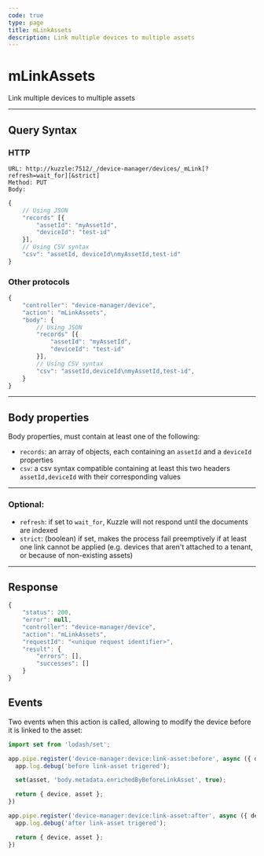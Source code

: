 ```yaml
---
code: true
type: page
title: mLinkAssets
description: Link multiple devices to multiple assets
---
```


# mLinkAssets

Link multiple devices to multiple assets

---

## Query Syntax

### HTTP

``` http
URL: http://kuzzle:7512/_/device-manager/devices/_mLink[?refresh=wait_for][&strict]
Method: PUT
Body:
```

``` js
{
    // Using JSON
    "records" [{
        "assetId": "myAssetId",
        "deviceId": "test-id"
    }],
    // Using CSV syntax
    "csv": "assetId, deviceId\nmyAssetId,test-id"
}
```

### Other protocols

``` js
{
    "controller": "device-manager/device",
    "action": "mLinkAssets",
    "body": {
        // Using JSON
        "records" [{
            "assetId": "myAssetId",
            "deviceId": "test-id"
        }],
        // Using CSV syntax
        "csv": "assetId,deviceId\nmyAssetId,test-id",
    }
}
```

---

## Body properties

Body properties, must contain at least one of the following:

- `records`: an array of objects, each containing an `assetId` and a `deviceId` properties
- `csv`: a csv syntax compatible containing at least this two headers `assetId,deviceId` with their corresponding values

---

### Optional:

* `refresh`: if set to `wait_for`, Kuzzle will not respond until the documents are indexed
* `strict`: (boolean) if set, makes the process fail preemptively if at least one link cannot be applied (e.g. devices that aren't attached to a tenant, or because of non-existing assets)

---

## Response

``` js
{
    "status": 200,
    "error": null,
    "controller": "device-manager/device",
    "action": "mLinkAssets",
    "requestId": "<unique request identifier>",
    "result": {
        "errors": [],
        "successes": []
    }
}
```
## Events

Two events when this action is called, allowing to modify the device before it is linked to the asset:

```js
import set from 'lodash/set';

app.pipe.register('device-manager:device:link-asset:before', async ({ device, asset }) => {
  app.log.debug('before link-asset trigered');

  set(asset, 'body.metadata.enrichedByBeforeLinkAsset', true);

  return { device, asset };
})

app.pipe.register('device-manager:device:link-asset:after', async ({ device, asset }) => {
  app.log.debug('after link-asset trigered');

  return { device, asset };
})
```